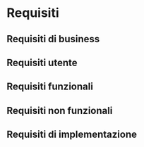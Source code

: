 # Requisiti

## Requisiti di business

## Requisiti utente

## Requisiti funzionali

## Requisiti non funzionali

## Requisiti di implementazione
